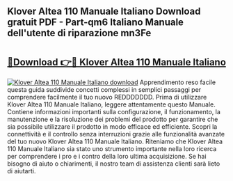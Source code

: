 ## Klover Altea 110 Manuale Italiano Download gratuit PDF - Part-qm6 Italiano Manuale dell'utente di riparazione mn3Fe

# <h2><a href="http://dfb4lm.blite.top/?on=Klover+Altea+110+Manuale+Italiano">🔗Download 👉🔴 Klover Altea 110 Manuale Italiano</a></h2>

[![Klover Altea 110 Manuale Italiano download](https://i.imgur.com/lujVjoI.png)](http://dfb4lm.blite.top/?on=Klover+Altea+110+Manuale+Italiano)
Apprendimento reso facile questa guida suddivide concetti complessi in semplici passaggi per comprendere facilmente il tuo nuovo REDDDDDDD. Prima di utilizzare Klover Altea 110 Manuale Italiano, leggere attentamente questo Manuale. Contiene informazioni importanti sulla configurazione, il funzionamento, la manutenzione e la risoluzione dei problemi del prodotto per garantire che sia possibile utilizzare il prodotto in modo efficace ed efficiente. Scopri la connettività e il controllo senza interruzioni grazie alle funzionalità avanzate del tuo nuovo Klover Altea 110 Manuale Italiano. Riteniamo che Klover Altea 110 Manuale Italiano sia stato uno strumento importante nella loro ricerca per comprendere i pro e i contro della loro ultima acquisizione. Se hai bisogno di aiuto o chiarimenti, il nostro team di assistenza clienti sarà lieto di aiutarti.
